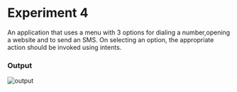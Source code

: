 # Experiment 4

An application that uses a menu with 3 options for dialing a number,opening a website and to send an SMS. On selecting an option, the appropriate action should be invoked using intents.

### Output
![output]()

